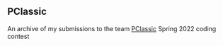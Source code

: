 ## PClassic
An archive of my submissions to the team [PClassic](https://pclassic.org/) Spring 2022 coding contest
